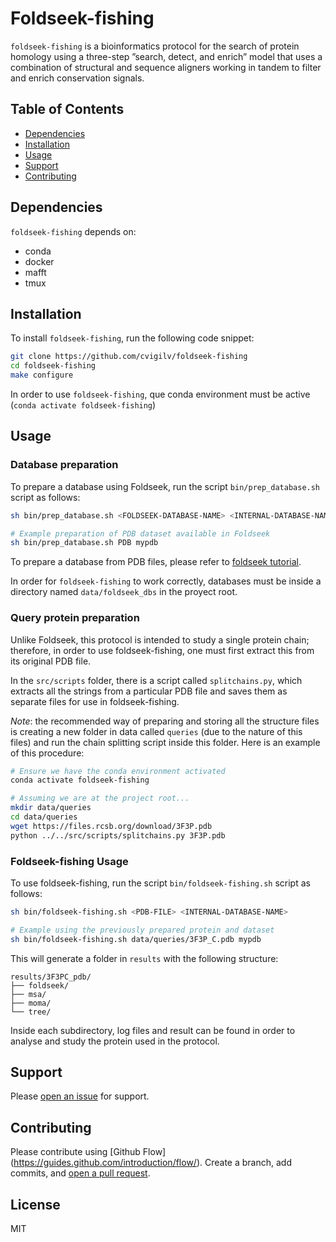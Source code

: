 # Foldseek-fishing

`foldseek-fishing` is a bioinformatics protocol for the search of protein homology using a three-step ”search, detect, and enrich” model that uses a combination of structural and sequence aligners working in tandem to filter and enrich conservation signals.

## Table of Contents

- [Dependencies](#dependencies)
- [Installation](#installation)
- [Usage](#usage)
- [Support](#support)
- [Contributing](#contributing)

## Dependencies

`foldseek-fishing` depends on:
- conda
- docker
- mafft
- tmux

## Installation

To install `foldseek-fishing`, run the following code snippet:
```sh
git clone https://github.com/cvigilv/foldseek-fishing
cd foldseek-fishing
make configure
```
In order to use `foldseek-fishing`, que conda environment must be active (`conda activate foldseek-fishing`)

## Usage
### Database preparation

To prepare a database using Foldseek, run the script `bin/prep_database.sh` script as follows:

```sh
sh bin/prep_database.sh <FOLDSEEK-DATABASE-NAME> <INTERNAL-DATABASE-NAME>

# Example preparation of PDB dataset available in Foldseek
sh bin/prep_database.sh PDB mypdb
```

To prepare a database from PDB files, please refer to [foldseek tutorial](https://github.com/steineggerlab/foldseek#databases).

In order for `foldseek-fishing` to work correctly, databases must be inside a directory named `data/foldseek_dbs` in the proyect root.

### Query protein preparation
Unlike Foldseek, this protocol is intended to study a single protein chain; therefore, in order to use foldseek-fishing, one must first extract this from its original PDB file.

In the `src/scripts` folder, there is a script called `splitchains.py`, which extracts all the strings from a particular PDB file and saves them as separate files for use in foldseek-fishing.

*Note*: the recommended way of preparing and storing all the structure files is creating a new folder in data called `queries` (due to the nature of this files) and run the chain splitting script inside this folder. Here is an example of this procedure:

```sh
# Ensure we have the conda environment activated 
conda activate foldseek-fishing

# Assuming we are at the project root...
mkdir data/queries
cd data/queries
wget https://files.rcsb.org/download/3F3P.pdb
python ../../src/scripts/splitchains.py 3F3P.pdb
```


### Foldseek-fishing Usage

To use foldseek-fishing, run the script `bin/foldseek-fishing.sh` script as follows:
```sh
sh bin/foldseek-fishing.sh <PDB-FILE> <INTERNAL-DATABASE-NAME>

# Example using the previously prepared protein and dataset
sh bin/foldseek-fishing.sh data/queries/3F3P_C.pdb mypdb
```

This will generate a folder in `results` with the following structure:
```
results/3F3PC_pdb/
├── foldseek/
├── msa/
├── moma/
└── tree/
```

Inside each subdirectory, log files and result can be found in order to analyse and study the protein used in the protocol.

## Support

Please [open an issue](https://github.com/cvigilv/foldseek-fishing/issues/new) for
support.

## Contributing

Please contribute using [Github Flow]
(https://guides.github.com/introduction/flow/). Create a branch, add
commits, and [open a pull request](https://github.com/cvigilv/foldseek-fishing/compare/).

## License

MIT

